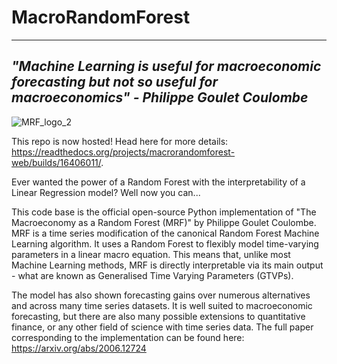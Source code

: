# MacroRandomForest


---------------------------------------------------------------------------------------------------------------------------------
*"Machine Learning is useful for macroeconomic forecasting but not so useful for macroeconomics" - Philippe Goulet Coulombe*
-------------------------------------------------------------------------------------------------------------------------------
![MRF_logo_2](https://user-images.githubusercontent.com/55145311/156574873-e72ef942-6979-4639-9089-9b2e06f7a80e.svg)

This repo is now hosted! Head here for more details: https://readthedocs.org/projects/macrorandomforest-web/builds/16406011/.

Ever wanted the power of a Random Forest with the interpretability of a Linear Regression model? Well now you can...

This code base is the official open-source Python implementation of "The Macroeconomy as a Random Forest (MRF)" by Philippe Goulet Coulombe. MRF is a time series modification of the canonical Random Forest Machine Learning algorithm. It uses a Random Forest to flexibly model time-varying parameters in a linear macro equation. This means that, unlike most Machine Learning methods, MRF is directly interpretable via its main output - what are known as Generalised Time Varying Parameters (GTVPs). 
  
The model has also shown forecasting gains over numerous alternatives and across many time series datasets. It is well suited to macroeconomic forecasting, but there are also many possible extensions to quantitative finance, or any other field of science with time series data. The full paper corresponding to the implementation can be found here: https://arxiv.org/abs/2006.12724

